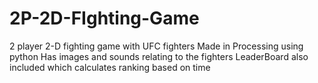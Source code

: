 # 2P-2D-FIghting-Game
2 player 2-D fighting game with UFC fighters
Made in Processing using python 
Has images and sounds relating to the fighters
LeaderBoard also included which calculates ranking based on time
